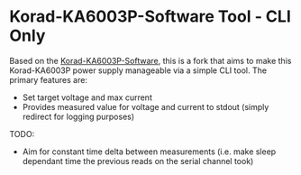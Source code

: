 Korad-KA6003P-Software Tool - CLI Only 
======================================

Based on the [Korad-KA6003P-Software](https://github.com/Tamagotono/Korad-KA6003P-Software), this is a fork that aims to
make this Korad-KA6003P power supply manageable via a simple CLI tool. The primary features are:
- Set target voltage and max current
- Provides measured value for voltage and current to stdout (simply redirect for logging purposes)

TODO:
- Aim for constant time delta between measurements (i.e. make sleep dependant time the previous reads on the serial channel took)

